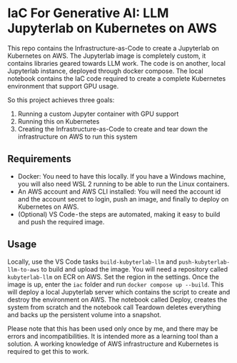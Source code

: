 # IaC For Generative AI: LLM Jupyterlab on Kubernetes on AWS

This repo contains the Infrastructure-as-Code to create a Jupyterlab on Kubernetes on AWS.
The Jupyterlab image is completely custom, it contains libraries geared towards LLM work.
The code is on another, local Jupyterlab instance, deployed through docker compose.
The local notebook contains the IaC code required to create a complete Kubernetes environment that support GPU usage.

So this project achieves three goals:

1. Running a custom Jupyter container with GPU support
1. Running this on Kubernetes
1. Creating the Infrastructure-as-Code to create and tear down the infrastructure on AWS to run this system

## Requirements

* Docker: You need to have this locally. If you have a Windows machine, you will also need WSL 2 running to be able to run the Linux containers.
* An AWS account and AWS CLI installed: You will need the account id and the account secret to login, push an image, and finally to deploy on Kubernetes on AWS.
* (Optional) VS Code - the steps are automated, making it easy to build and push the required image.

## Usage

Locally, use the VS Code tasks `build-kubyterlab-llm` and `push-kubyterlab-llm-to-aws` to build and upload the image. 
You will need a repository called `kubyterlab-llm` on ECR on AWS. Set the region in the settings.
Once the image is up, enter the `iac` folder and run `docker compose up --build`.
This will deploy a local Jupyterlab server which contains the script to create and destroy the environment on AWS.
The notebook called Deploy, creates the system from scratch and the notebook call Teardown deletes everything and backs up the persistent volume into a snapshot.

Please note that this has been used only once by me, and there may be errors and incompatibilities. 
It is intended more as a learning tool than a solution.
A working knowledge of AWS infrastructure and Kubernetes is required to get this to work.
